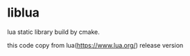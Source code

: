 # liblua
lua static library build by cmake.

this code copy from lua(https://www.lua.org/) release version
